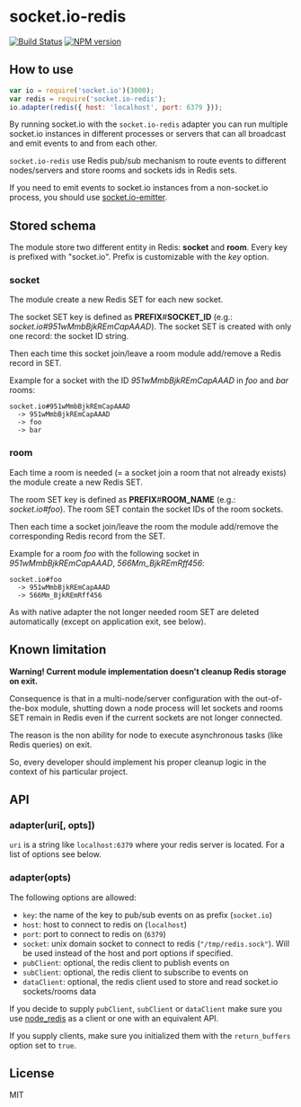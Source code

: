 # socket.io-redis

[![Build Status](https://secure.travis-ci.org/Automattic/socket.io-redis.png)](http://travis-ci.org/Automattic/socket.io-redis)
[![NPM version](https://badge.fury.io/js/socket.io-redis.png)](http://badge.fury.io/js/socket.io-redis)

## How to use

```js
var io = require('socket.io')(3000);
var redis = require('socket.io-redis');
io.adapter(redis({ host: 'localhost', port: 6379 }));
```

By running socket.io with the `socket.io-redis` adapter you can run
multiple socket.io instances in different processes or servers that can
all broadcast and emit events to and from each other.

`socket.io-redis` use Redis pub/sub mechanism to route events to different nodes/servers and
store rooms and sockets ids in Redis sets.

If you need to emit events to socket.io instances from a non-socket.io
process, you should use [socket.io-emitter](http:///github.com/Automattic/socket.io-emitter).

## Stored schema

The module store two different entity in Redis: **socket** and **room**.
Every key is prefixed with "socket.io". Prefix is customizable with the *key* option.

### socket

The module create a new Redis SET for each new socket.

The socket SET key is defined as __PREFIX__#__SOCKET_ID__ (e.g.: *socket.io#951wMmbBjkREmCapAAAD*).
The socket SET is created with only one record: the socket ID string.

Then each time this socket join/leave a room module add/remove a Redis record in SET.

Example for a socket with the ID *951wMmbBjkREmCapAAAD* in *foo* and *bar* rooms:

```
socket.io#951wMmbBjkREmCapAAAD
  -> 951wMmbBjkREmCapAAAD
  -> foo
  -> bar
```

### room

Each time a room is needed (= a socket join a room that not already exists) the module create a new Redis SET.

The room SET key is defined as __PREFIX__#__ROOM_NAME__ (e.g.: *socket.io#foo*).
The room SET contain the socket IDs of the room sockets.

Then each time a socket join/leave the room the module add/remove the corresponding Redis record from the SET.

Example for a room *foo* with the following socket in *951wMmbBjkREmCapAAAD*, *566Mm_BjkREmRff456*:

```
socket.io#foo
  -> 951wMmbBjkREmCapAAAD
  -> 566Mm_BjkREmRff456
```

As with native adapter the not longer needed room SET are deleted automatically (except on application
exit, see below).

## Known limitation

**Warning! Current module implementation doesn't cleanup Redis storage on exit.**

Consequence is that in a multi-node/server configuration with the out-of-the-box module,
shutting down a node process will let sockets and rooms SET remain in Redis even if the
current sockets are not longer connected.

The reason is the non ability for node to execute asynchronous tasks (like Redis queries)
on exit.

So, every developer should implement his proper cleanup logic in the context of
his particular project.

## API

### adapter(uri[, opts])

`uri` is a string like `localhost:6379` where your redis server
is located. For a list of options see below.

### adapter(opts)

The following options are allowed:

- `key`: the name of the key to pub/sub events on as prefix (`socket.io`)
- `host`: host to connect to redis on (`localhost`)
- `port`: port to connect to redis on (`6379`)
- `socket`: unix domain socket to connect to redis (`"/tmp/redis.sock"`). Will
  be used instead of the host and port options if specified.
- `pubClient`: optional, the redis client to publish events on
- `subClient`: optional, the redis client to subscribe to events on
- `dataClient`: optional, the redis client used to store and read socket.io 
  sockets/rooms data

If you decide to supply `pubClient`, `subClient` or `dataClient` make sure you use
[node_redis](https://github.com/mranney/node_redis) as a client or one
with an equivalent API.

If you supply clients, make sure you initialized them with 
the `return_buffers` option set to `true`.

## License

MIT
